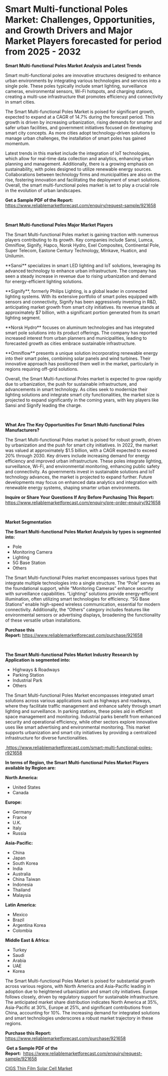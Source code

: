 <p><h1>Smart Multi-functional Poles Market: Challenges, Opportunities, and Growth Drivers and Major Market Players forecasted for period from 2025 - 2032</h1></p><p><strong>Smart Multi-functional Poles Market Analysis and Latest Trends</strong></p>
<p><p>Smart multi-functional poles are innovative structures designed to enhance urban environments by integrating various technologies and services into a single pole. These poles typically include smart lighting, surveillance cameras, environmental sensors, Wi-Fi hotspots, and charging stations, creating a multi-use infrastructure that promotes efficiency and connectivity in smart cities.</p><p>The Smart Multi-functional Poles Market is poised for significant growth, expected to expand at a CAGR of 14.7% during the forecast period. This growth is driven by increasing urbanization, rising demands for smarter and safer urban facilities, and government initiatives focused on developing smart city concepts. As more cities adopt technology-driven solutions to manage urban challenges, the installation of smart poles has gained momentum.</p><p>Latest trends in this market include the integration of IoT technologies, which allow for real-time data collection and analytics, enhancing urban planning and management. Additionally, there is a growing emphasis on sustainability, with poles designed to utilize renewable energy sources. Collaborations between technology firms and municipalities are also on the rise, fostering innovation and facilitating the deployment of smart solutions. Overall, the smart multi-functional poles market is set to play a crucial role in the evolution of urban landscapes.</p></p>
<p><strong>Get a Sample PDF of the Report:&nbsp;</strong> <a href="https://www.reliablemarketforecast.com/enquiry/request-sample/921658?utm_campaign=2307&utm_medium=2&utm_source=Github&utm_content=ia&utm_term=07042025&utm_id=smart-multi-functional-poles">https://www.reliablemarketforecast.com/enquiry/request-sample/921658</a></p>
<p>&nbsp;</p>
<p><strong>Smart Multi-functional Poles Major Market Players</strong></p>
<p><p>The Smart Multi-functional Poles market is gaining traction with numerous players contributing to its growth. Key companies include Sansi, Lumca, Omniflow, Signify, Hapco, Norsk Hydro, Exel Composites, Continental Pole, Super Telecom, Eastone Century Technology, Minkave, Huaticn, and Unilumin.</p><p>**Sansi** specializes in smart LED lighting and IoT solutions, leveraging its advanced technology to enhance urban infrastructure. The company has seen a steady increase in revenue due to rising urbanization and demand for energy-efficient lighting solutions.</p><p>**Signify**, formerly Philips Lighting, is a global leader in connected lighting systems. With its extensive portfolio of smart poles equipped with sensors and connectivity, Signify has been aggressively investing in R&D, anticipating market growth from smart city initiatives. Its revenue stands at approximately $7 billion, with a significant portion generated from its smart lighting segment.</p><p>**Norsk Hydro** focuses on aluminum technologies and has integrated smart pole solutions into its product offerings. The company has reported increased interest from urban planners and municipalities, leading to forecasted growth as cities embrace sustainable infrastructure.</p><p>**Omniflow** presents a unique solution incorporating renewable energy into their smart poles, combining solar panels and wind turbines. Their innovative approach has positioned them well in the market, particularly in regions requiring off-grid solutions.</p><p>Overall, the Smart Multi-functional Poles market is expected to grow rapidly due to urbanization, the push for sustainable infrastructure, and advancements in smart technology. As cities seek to modernize their lighting solutions and integrate smart city functionalities, the market size is projected to expand significantly in the coming years, with key players like Sansi and Signify leading the charge.</p></p>
<p>&nbsp;</p>
<p><strong>What Are The Key Opportunities For Smart Multi-functional Poles Manufacturers?</strong></p>
<p><p>The Smart Multi-functional Poles market is poised for robust growth, driven by urbanization and the push for smart city initiatives. In 2022, the market was valued at approximately $1.5 billion, with a CAGR expected to exceed 20% through 2030. Key drivers include increasing demand for energy efficiency and improved urban infrastructure. These poles integrate lighting, surveillance, Wi-Fi, and environmental monitoring, enhancing public safety and connectivity. As governments invest in sustainable solutions and IoT technology advances, the market is projected to expand further. Future developments may focus on enhanced data analytics and integration with renewable energy systems, shaping smarter urban environments.</p></p>
<p><strong>Inquire or Share Your Questions If Any Before Purchasing This Report:</strong> <a href="https://www.reliablemarketforecast.com/enquiry/pre-order-enquiry/921658?utm_campaign=2307&utm_medium=2&utm_source=Github&utm_content=ia&utm_term=07042025&utm_id=smart-multi-functional-poles">https://www.reliablemarketforecast.com/enquiry/pre-order-enquiry/921658</a></p>
<p>&nbsp;</p>
<p><strong>Market Segmentation</strong></p>
<p><strong>The Smart Multi-functional Poles Market Analysis by types is segmented into:</strong></p>
<p><ul><li>Pole</li><li>Monitoring Camera</li><li>Lighting</li><li>5G Base Station</li><li>Others</li></ul></p>
<p><p>The Smart Multi-functional Poles market encompasses various types that integrate multiple technologies into a single structure. The “Pole” serves as the foundational support, while “Monitoring Cameras” enhance security with surveillance capabilities. “Lighting” solutions provide energy-efficient illumination, often utilizing smart technologies for efficiency. “5G Base Stations” enable high-speed wireless communication, essential for modern connectivity. Additionally, the “Others” category includes features like environmental sensors or advertising displays, broadening the functionality of these versatile urban installations.</p></p>
<p><strong>Purchase this Report:&nbsp;</strong><a href="https://www.reliablemarketforecast.com/purchase/921658?utm_campaign=2307&utm_medium=2&utm_source=Github&utm_content=ia&utm_term=07042025&utm_id=smart-multi-functional-poles">https://www.reliablemarketforecast.com/purchase/921658</a></p>
<p>&nbsp;</p>
<p><strong>The Smart Multi-functional Poles Market Industry Research by Application is segmented into:</strong></p>
<p><ul><li>Highways & Roadways</li><li>Parking Station</li><li>Industrial Park</li><li>Others</li></ul></p>
<p><p>The Smart Multi-functional Poles Market encompasses integrated smart solutions across various applications such as highways and roadways, where they facilitate traffic management and enhance safety through smart lighting and surveillance. In parking stations, these poles aid in efficient space management and monitoring. Industrial parks benefit from enhanced security and operational efficiency, while other sectors explore innovative uses like smart advertising and environmental monitoring. This market supports urbanization and smart city initiatives by providing a centralized infrastructure for diverse functionalities.</p></p>
<p><a href="https://www.reliablemarketforecast.com/smart-multi-functional-poles-r921658?utm_campaign=2307&utm_medium=2&utm_source=Github&utm_content=ia&utm_term=07042025&utm_id=smart-multi-functional-poles">&nbsp;https://www.reliablemarketforecast.com/smart-multi-functional-poles-r921658</a></p>
<p><strong>In terms of Region, the Smart Multi-functional Poles Market Players available by Region are:</strong></p>
<p>
    <p> <strong> North America: </strong>
        <ul>
            <li>United States</li>
            <li>Canada</li>
        </ul>
        </p> 
    <p> <strong> Europe: </strong>
        <ul>
            <li>Germany</li>
            <li>France</li>
            <li>U.K.</li>
            <li>Italy</li>
            <li>Russia</li>
        </ul>
        </p> 
    <p> <strong> Asia-Pacific: </strong>
        <ul>
            <li>China</li>
            <li>Japan</li>
            <li>South Korea</li>
            <li>India</li>
            <li>Australia</li>
            <li>China Taiwan</li>
            <li>Indonesia</li>
            <li>Thailand</li>
            <li>Malaysia</li>
        </ul>
        </p> 
    <p> <strong> Latin America: </strong>
        <ul>
            <li>Mexico</li>
            <li>Brazil</li>
            <li>Argentina Korea</li>
            <li>Colombia</li>
        </ul>
        </p> 
    <p> <strong> Middle East & Africa: </strong>
        <ul>
            <li>Turkey</li>
            <li>Saudi</li>
            <li>Arabia</li>
            <li>UAE</li>
            <li>Korea</li>
        </ul>
    </p>
    </p>
<p><p>The Smart Multi-functional Poles Market is poised for substantial growth across various regions, with North America and Asia-Pacific leading in adoption due to heightened urbanization and smart city initiatives. Europe follows closely, driven by regulatory support for sustainable infrastructure. The anticipated market share distribution indicates North America at 35%, Asia-Pacific at 30%, Europe at 25%, and significant contributions from China, accounting for 10%. The increasing demand for integrated solutions and smart technologies underscores a robust market trajectory in these regions.</p></p>
<p><strong>Purchase this Report: </strong><a href="https://www.reliablemarketforecast.com/purchase/921658?utm_campaign=2307&utm_medium=2&utm_source=Github&utm_content=ia&utm_term=07042025&utm_id=smart-multi-functional-poles">https://www.reliablemarketforecast.com/purchase/921658</a></p>
<p>&nbsp;<strong>Get a Sample PDF of the Report:&nbsp;&nbsp;</strong><a href="https://www.reliablemarketforecast.com/enquiry/request-sample/921658?utm_campaign=2307&utm_medium=2&utm_source=Github&utm_content=ia&utm_term=07042025&utm_id=smart-multi-functional-poles">https://www.reliablemarketforecast.com/enquiry/request-sample/921658</a></p>
<p><strong></strong></p>
<p><p><a href="https://github.com/WashimHussain441/Market-Research-Report-List-2/blob/main/cigs-thin-film-solar-cell-market.md?utm_campaign=2307&utm_medium=2&utm_source=Github&utm_content=ia&utm_term=07042025&utm_id=smart-multi-functional-poles">CIGS Thin Film Solar Cell Market</a></p></p>